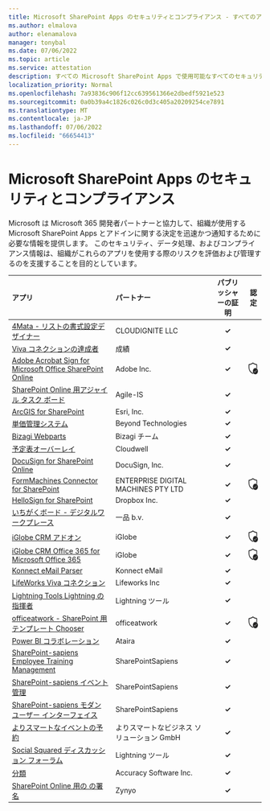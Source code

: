 ```yaml
---
title: Microsoft SharePoint Apps のセキュリティとコンプライアンス - すべてのアプリ
ms.author: elmalova
author: elenamalova
manager: tonybal
ms.date: 07/06/2022
ms.topic: article
ms.service: attestation
description: すべての Microsoft SharePoint Apps で使用可能なすべてのセキュリティ情報とコンプライアンス情報。
localization_priority: Normal
ms.openlocfilehash: 7a93836c906f12cc639561366e2dbedf5921e523
ms.sourcegitcommit: 0a0b39a4c1826c026c0d3c405a20209254ce7891
ms.translationtype: MT
ms.contentlocale: ja-JP
ms.lasthandoff: 07/06/2022
ms.locfileid: "66654413"
---
```

# <a name="microsoft-sharepoint-apps-security-and-compliance"></a>Microsoft SharePoint Apps のセキュリティとコンプライアンス

Microsoft は Microsoft 365 開発者パートナーと協力して、組織が使用する Microsoft SharePoint Apps とアドインに関する決定を迅速かつ通知するために必要な情報を提供します。 このセキュリティ、データ処理、およびコンプライアンス情報は、組織がこれらのアプリを使用する際のリスクを評価および管理するのを支援することを目的としています。

| **アプリ** | **パートナー** | **パブリッシャーの証明** | **認定** |
|:--------|:------------|:----------------------:|:-------------:|
| [4Mata - リストの書式設定デザイナー](./cloudignite-llc-4mata-list-formatting-designer.md) | CLOUDIGNITE LLC | **✓** |  |
| [Viva コネクションの達成者](./achievers-for-viva-connections.md) | 成績 | **✓** |  |
| [Adobe Acrobat Sign for Microsoft Office SharePoint Online](./adobe-inc-acrobat-sign-for-microsoft-sharepoint-online.md) | Adobe Inc. | **✓** | <img alt="Certified application badge" src="../media/certified-badge.png" height="25" width="25" /> |
| [SharePoint Online 用アジャイル タスク ボード](./agile-is-task-board-for-sharepoint-online.md) | Agile-IS | **✓** |  |
| [ArcGIS for SharePoint](./esri-inc-arcgis-for-sharepoint.md) | Esri, Inc. | **✓** |  |
| [単価管理システム](./beyond-technologies-bid-management-system.md) | Beyond Technologies | **✓** |  |
| [Bizagi Webparts](./bizagi-team-webparts.md) | Bizagi チーム | **✓** |  |
| [予定表オーバーレイ](./cloudwell-calendar-overlay.md) | Cloudwell | **✓** |  |
| [DocuSign for SharePoint Online](./docusign-inc-for-sharepoint-online.md) | DocuSign, Inc. | **✓** |  |
| [FormMachines Connector for SharePoint](./enterprise-digital-machines-pty-ltd-formmachines-connector-for-sharepoint.md) | ENTERPRISE DIGITAL MACHINES PTY LTD | **✓** | <img alt="Certified application badge" src="../media/certified-badge.png" height="25" width="25" /> |
| [HelloSign for SharePoint](./dropbox-inc-hellosign-for-sharepoint.md) | Dropbox Inc. | **✓** |  |
| [いちがくボード - デジタルワークプレース](./ichicraft-bv-boards-your-digital-workplace.md) | 一品 b.v. | **✓** |  |
| [iGlobe CRM アドオン](./iglobe-crm-add-ons.md) | iGlobe | **✓** | <img alt="Certified application badge" src="../media/certified-badge.png" height="25" width="25" /> |
| [iGlobe CRM Office 365 for Microsoft Office 365](./iglobe-crm-office-365-for-microsoft.md) | iGlobe | **✓** | <img alt="Certified application badge" src="../media/certified-badge.png" height="25" width="25" /> |
| [Konnect eMail Parser](./konnect-email-parser.md) | Konnect eMail | **✓** |  |
| [LifeWorks Viva コネクション](./lifeworks-inc-viva-connections.md) | Lifeworks Inc | **✓** |  |
| [Lightning Tools Lightning の指揮者](./lightning-tools-conductor.md) | Lightning ツール | **✓** |  |
| [officeatwork - SharePoint 用テンプレート Chooser](./officeatwork-officeatworktemplate-chooser-for-sharepoint.md) | officeatwork | **✓** | <img alt="Certified application badge" src="../media/certified-badge.png" height="25" width="25" /> |
| [Power BI コラボレーション](./ataira-power-bi-collaboration.md) | Ataira | **✓** |  |
| [SharePoint-sapiens Employee Training Management](./sharepointsapiens-employee-training-management.md) | SharePointSapiens | **✓** |  |
| [SharePoint-sapiens イベント管理](./sharepointsapiens-event-management.md) | SharePointSapiens | **✓** |  |
| [SharePoint-sapiens モダン ユーザー インターフェイス](./sharepointsapiens-modern-user-interface.md) | SharePointSapiens | **✓** |  |
| [よりスマートなイベントの予約](./smarter-business-solutions-gmbh-event-booking.md) | よりスマートなビジネス ソリューション GmbH | **✓** |  |
| [Social Squared ディスカッション フォーラム](./lightning-tools-social-squared-discussion-forums.md) | Lightning ツール | **✓** |  |
| [分類](./accuracy-software-inc-taxonomy.md) | Accuracy Software Inc. | **✓** |  |
| [SharePoint Online 用の     の署名](./zynyo-sign-for-sharepoint-online.md) | Zynyo | **✓** |  |
